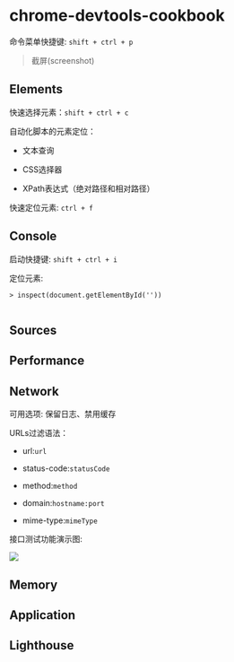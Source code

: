 # chrome-devtools-cookbook

命令菜单快捷键: `shift + ctrl + p`

> 截屏(screenshot)

## Elements

快速选择元素：`shift + ctrl + c`

自动化脚本的元素定位： 

- 文本查询

- CSS选择器

- XPath表达式（绝对路径和相对路径）

快速定位元素: `ctrl + f`


## Console

启动快捷键: `shift + ctrl + i`

定位元素:

```
> inspect(document.getElementById(''))


```


## Sources

## Performance

## Network

可用选项: 保留日志、禁用缓存

URLs过滤语法：

- url:`url`

- status-code:`statusCode`

- method:`method`

- domain:`hostname:port`

- mime-type:`mimeType`

接口测试功能演示图:

![](https://img.picui.cn/free/2024/06/21/6674f0839280d.png)


## Memory

## Application 

## Lighthouse
